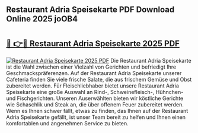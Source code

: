 ## Restaurant Adria Speisekarte PDF Download Online 2025 joOB4

# <h2><a href="http://gce05le.nevu.top/?p=Restaurant+Adria+Speisekarte">🔗 👉🔴 Restaurant Adria Speisekarte 2025 PDF</a></h2>

[![Restaurant Adria Speisekarte 2025 PDF](https://i.imgur.com/dBaPXMq.png)](http://gce05le.nevu.top/?p=Restaurant+Adria+Speisekarte)
Die Restaurant Adria Speisekarte ist die Wahl zwischen einer Vielzahl von Gerichten und befriedigt Ihre Geschmackspräferenzen. Auf der Restaurant Adria Speisekarte unserer Cafeteria finden Sie viele frische Salate, die aus frischem Gemüse und Obst zubereitet werden. Für Fleischliebhaber bietet unsere Restaurant Adria Speisekarte eine große Auswahl an Rind-, Schweinefleisch-, Hühnchen- und Fischgerichten. Unseren Auserwählten bieten wir köstliche Gerichte wie Schaschlik und Steak an, die über offenem Feuer zubereitet werden. Wenn es Ihnen schwer fällt, etwas zu finden, das Ihnen auf der Restaurant Adria Speisekarte gefällt, ist unser Team bereit zu helfen und Ihnen einen komfortablen und angenehmen Service zu bieten.
